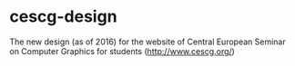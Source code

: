 # cescg-design

The new design (as of 2016) for the website of Central European Seminar on
Computer Graphics for students (http://www.cescg.org/)

